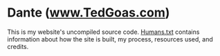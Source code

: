 Dante (www.TedGoas.com)
=====

This is my website's uncompiled source code. [Humans.txt](https://github.com/TedGoas/Dante/blob/master/humans.txt) contains information about how the site is built, my process, resources used, and credits.
